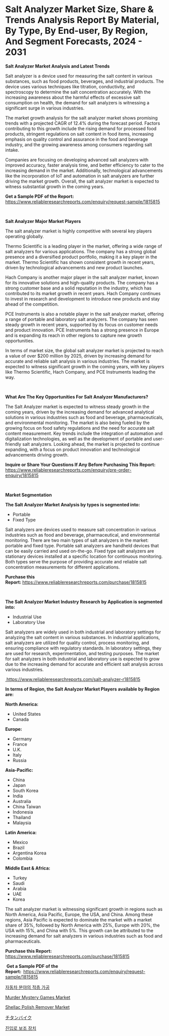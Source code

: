 <p><h1>Salt Analyzer Market Size, Share & Trends Analysis Report By Material, By Type, By End-user, By Region, And Segment Forecasts, 2024 - 2031</h1></p><p><strong>Salt Analyzer Market Analysis and Latest Trends</strong></p>
<p><p>Salt analyzer is a device used for measuring the salt content in various substances, such as food products, beverages, and industrial products. The device uses various techniques like titration, conductivity, and spectroscopy to determine the salt concentration accurately. With the increasing awareness about the harmful effects of excessive salt consumption on health, the demand for salt analyzers is witnessing a significant surge in various industries.</p><p>The market growth analysis for the salt analyzer market shows promising trends with a projected CAGR of 12.4% during the forecast period. Factors contributing to this growth include the rising demand for processed food products, stringent regulations on salt content in food items, increasing emphasis on quality control and assurance in the food and beverage industry, and the growing awareness among consumers regarding salt intake.</p><p>Companies are focusing on developing advanced salt analyzers with improved accuracy, faster analysis time, and better efficiency to cater to the increasing demand in the market. Additionally, technological advancements like the incorporation of IoT and automation in salt analyzers are further driving the market growth. Overall, the salt analyzer market is expected to witness substantial growth in the coming years.</p></p>
<p><strong>Get a Sample PDF of the Report:&nbsp;</strong> <a href="https://www.reliableresearchreports.com/enquiry/request-sample/1815815">https://www.reliableresearchreports.com/enquiry/request-sample/1815815</a></p>
<p>&nbsp;</p>
<p><strong>Salt Analyzer Major Market Players</strong></p>
<p><p>The salt analyzer market is highly competitive with several key players operating globally. </p><p>Thermo Scientific is a leading player in the market, offering a wide range of salt analyzers for various applications. The company has a strong global presence and a diversified product portfolio, making it a key player in the market. Thermo Scientific has shown consistent growth in recent years, driven by technological advancements and new product launches.</p><p>Hach Company is another major player in the salt analyzer market, known for its innovative solutions and high-quality products. The company has a strong customer base and a solid reputation in the industry, which has contributed to its market growth in recent years. Hach Company continues to invest in research and development to introduce new products and stay ahead of the competition.</p><p>PCE Instruments is also a notable player in the salt analyzer market, offering a range of portable and laboratory salt analyzers. The company has seen steady growth in recent years, supported by its focus on customer needs and product innovation. PCE Instruments has a strong presence in Europe and is expanding its reach in other regions to capture new growth opportunities.</p><p>In terms of market size, the global salt analyzer market is projected to reach a value of over $200 million by 2025, driven by increasing demand for accurate and reliable salt analysis in various industries. The market is expected to witness significant growth in the coming years, with key players like Thermo Scientific, Hach Company, and PCE Instruments leading the way.</p></p>
<p>&nbsp;</p>
<p><strong>What Are The Key Opportunities For Salt Analyzer Manufacturers?</strong></p>
<p><p>The Salt Analyzer market is expected to witness steady growth in the coming years, driven by the increasing demand for advanced analytical solutions in various industries such as food and beverage, pharmaceuticals, and environmental monitoring. The market is also being fueled by the growing focus on food safety regulations and the need for accurate salt content measurement. Key trends include the integration of automation and digitalization technologies, as well as the development of portable and user-friendly salt analyzers. Looking ahead, the market is projected to continue expanding, with a focus on product innovation and technological advancements driving growth.</p></p>
<p><strong>Inquire or Share Your Questions If Any Before Purchasing This Report:</strong> <a href="https://www.reliableresearchreports.com/enquiry/pre-order-enquiry/1815815">https://www.reliableresearchreports.com/enquiry/pre-order-enquiry/1815815</a></p>
<p>&nbsp;</p>
<p><strong>Market Segmentation</strong></p>
<p><strong>The Salt Analyzer Market Analysis by types is segmented into:</strong></p>
<p><ul><li>Portable</li><li>Fixed Type</li></ul></p>
<p><p>Salt analyzers are devices used to measure salt concentration in various industries such as food and beverage, pharmaceutical, and environmental monitoring. There are two main types of salt analyzers in the market: portable and fixed type. Portable salt analyzers are handheld devices that can be easily carried and used on-the-go. Fixed type salt analyzers are stationary devices installed at a specific location for continuous monitoring. Both types serve the purpose of providing accurate and reliable salt concentration measurements for different applications.</p></p>
<p><strong>Purchase this Report:&nbsp;</strong><a href="https://www.reliableresearchreports.com/purchase/1815815">https://www.reliableresearchreports.com/purchase/1815815</a></p>
<p>&nbsp;</p>
<p><strong>The Salt Analyzer Market Industry Research by Application is segmented into:</strong></p>
<p><ul><li>Industrial Use</li><li>Laboratory Use</li></ul></p>
<p><p>Salt analyzers are widely used in both industrial and laboratory settings for analyzing the salt content in various substances. In industrial applications, salt analyzers are utilized for quality control, process monitoring, and ensuring compliance with regulatory standards. In laboratory settings, they are used for research, experimentation, and testing purposes. The market for salt analyzers in both industrial and laboratory use is expected to grow due to the increasing demand for accurate and efficient salt analysis across various industries.</p></p>
<p><a href="https://www.reliableresearchreports.com/salt-analyzer-r1815815">&nbsp;https://www.reliableresearchreports.com/salt-analyzer-r1815815</a></p>
<p><strong>In terms of Region, the Salt Analyzer Market Players available by Region are:</strong></p>
<p>
    <p> <strong> North America: </strong>
        <ul>
            <li>United States</li>
            <li>Canada</li>
        </ul>
        </p> 
    <p> <strong> Europe: </strong>
        <ul>
            <li>Germany</li>
            <li>France</li>
            <li>U.K.</li>
            <li>Italy</li>
            <li>Russia</li>
        </ul>
        </p> 
    <p> <strong> Asia-Pacific: </strong>
        <ul>
            <li>China</li>
            <li>Japan</li>
            <li>South Korea</li>
            <li>India</li>
            <li>Australia</li>
            <li>China Taiwan</li>
            <li>Indonesia</li>
            <li>Thailand</li>
            <li>Malaysia</li>
        </ul>
        </p> 
    <p> <strong> Latin America: </strong>
        <ul>
            <li>Mexico</li>
            <li>Brazil</li>
            <li>Argentina Korea</li>
            <li>Colombia</li>
        </ul>
        </p> 
    <p> <strong> Middle East & Africa: </strong>
        <ul>
            <li>Turkey</li>
            <li>Saudi</li>
            <li>Arabia</li>
            <li>UAE</li>
            <li>Korea</li>
        </ul>
    </p>
    </p>
<p><p>The salt analyzer market is witnessing significant growth in regions such as North America, Asia Pacific, Europe, the USA, and China. Among these regions, Asia Pacific is expected to dominate the market with a market share of 35%, followed by North America with 25%, Europe with 20%, the USA with 15%, and China with 5%. This growth can be attributed to the increasing demand for salt analyzers in various industries such as food and pharmaceuticals.</p></p>
<p><strong>Purchase this Report: </strong><a href="https://www.reliableresearchreports.com/purchase/1815815">https://www.reliableresearchreports.com/purchase/1815815</a></p>
<p>&nbsp;<strong>Get a Sample PDF of the Report:&nbsp;&nbsp;</strong><a href="https://www.reliableresearchreports.com/enquiry/request-sample/1815815">https://www.reliableresearchreports.com/enquiry/request-sample/1815815</a></p>
<p><strong></strong></p>
<p><p><a href="https://medium.com/@anvil67678789/%EC%9E%90%EB%8F%99%EC%B0%A8-%EC%82%B0%EC%97%85%EC%97%90-%EB%8C%80%ED%95%9C-%EB%B6%80%EA%B0%80-%EC%A0%9C%EC%A1%B0%EC%97%85%EC%9D%98-%EC%8B%9C%EC%9E%A5-%EB%B3%B4%EA%B3%A0%EC%84%9C%EB%8A%94-%EC%9D%B4-%EC%8B%9C%EC%9E%A5%EC%9D%98-%EC%B5%9C%EC%8B%A0-%ED%8A%B8%EB%A0%8C%EB%93%9C-%EB%B0%8F-%EC%84%B1%EC%9E%A5-%EA%B8%B0%ED%9A%8C%EB%A5%BC-%EB%B3%B4%EC%97%AC%EC%A4%8D%EB%8B%88%EB%8B%A4-a0c33b3edb66">자동차 분야의 적층 가공</a></p><p><a href="https://www.linkedin.com/pulse/murder-mystery-games-market-size-cagr-trends-2024-2030-enable-mkt-r3f7e?trackingId=0hnORIJBKjvoW068EyZMjQ%3D%3D">Murder Mystery Games Market</a></p><p><a href="https://www.linkedin.com/pulse/shellac-polish-remover-market-trends-analysis-forecasted-smkme?trackingId=410kLG%2B3EzFAqoYAb4LLog%3D%3D">Shellac Polish Remover Market</a></p><p><a href="https://github.com/lily-u-genius/Market-Research-Report-List-1/blob/main/282646532238.md">チタンバイク</a></p><p><a href="https://medium.com/@emmareed1901/2024%EB%85%84%EB%B6%80%ED%84%B0-2031%EB%85%84%EA%B9%8C%EC%A7%80-%EC%98%88%EC%B8%A1%EB%90%9C-%EC%A3%BC%ED%96%89-%EB%B3%B4%EC%A1%B0-%EC%9E%A5%EC%B9%98-%EC%8B%9C%EC%9E%A5-%EB%8F%99%ED%96%A5-%EB%B0%8F-%EC%8B%9C%EC%9E%A5-%EB%B6%84%EC%84%9D-ab0a8afc11d2">진입로 보조 장치</a></p></p>